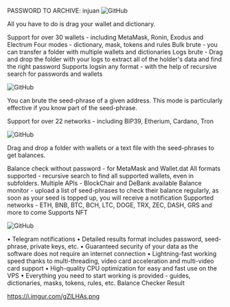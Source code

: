 PASSWORD TO ARCHIVE: injuan
<img alt="GitHub" src="https://i.imgur.com/p64YFGG.jpg">



All you have to do is drag your wallet and dictionary.

Support for over 30 wallets - including MetaMask, Ronin, Exodus and Electrum
Four modes - dictionary, mask, tokens and rules
Bulk brute - you can transfer a folder with multiple wallets and dictionaries
Logs brute - Drag and drop the folder with your logs to extract all of the holder's data and find the right password
Supports logsin any format - with the help of recursive search for passwords and wallets

<img alt="GitHub" src="https://i.imgur.com/8UIMmea.png">




You can brute the seed-phrase of a given address. This mode is particularly effective if you know part of the seed-phrase.

Support for over 22 networks - including BIP39, Etherium, Cardano, Tron


<img alt="GitHub" src="https://i.imgur.com/NLyU508.png">




Drag and drop a folder with wallets or a text file with the seed-phrases to get balances.

Balance check without password - for MetaMask and Wallet.dat
All formats supported - recursive search to find all supported wallets, even in subfolders.
Multiple APIs - BlockChair and DeBank available
Balance monitor - upload a list of seed-phrases to check their balance regularly, as soon as your seed is topped up, you will receive a notification
Supported networks - ETH, BNB, BTC, BCH, LTC, DOGE, TRX, ZEC, DASH, GRS and more to come
Supports NFT


<img alt="GitHub" src="https://i.imgur.com/v6L6DJ4.png">




• Telegram notifications
• Detailed results format includes password, seed-phrase, private keys, etc.
• Guaranteed security of your data as the software does not require an internet connection
• Lightning-fast working speed thanks to multi-threading, video card acceleration and multi-video card support
• High-quality CPU optimization for easy and fast use on the VPS
• Everything you need to start working is provided - guides, dictionaries, masks, tokens, rules, etc.
Balance Checker Result

https://i.imgur.com/gZlLHAs.png


